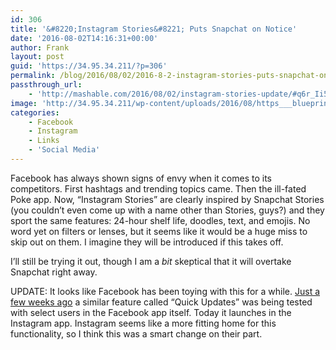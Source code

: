 ```yaml
---
id: 306
title: '&#8220;Instagram Stories&#8221; Puts Snapchat on Notice'
date: '2016-08-02T14:16:31+00:00'
author: Frank
layout: post
guid: 'https://34.95.34.211/?p=306'
permalink: /blog/2016/08/02/2016-8-2-instagram-stories-puts-snapchat-on-notice/
passthrough_url:
    - 'http://mashable.com/2016/08/02/instagram-stories-update/#q6r_Ii5RIgq7'
image: 'http://34.95.34.211/wp-content/uploads/2016/08/https___blueprint-api-production.s3.amazonaws.com_uploads_card_image_163571_1._Instagram_Stories_-_Creating5B15D.jpg'
categories:
    - Facebook
    - Instagram
    - Links
    - 'Social Media'
---
```


Facebook has always shown signs of envy when it comes to its competitors. First hashtags and trending topics came. Then the ill-fated Poke app. Now, “Instagram Stories” are clearly inspired by Snapchat Stories (you couldn’t even come up with a name other than Stories, guys?) and they sport the same features: 24-hour shelf life, doodles, text, and emojis. No word yet on filters or lenses, but it seems like it would be a huge miss to skip out on them. I imagine they will be introduced if this takes off.

I’ll still be trying it out, though I am a *bit* skeptical that it will overtake Snapchat right away.

UPDATE: It looks like Facebook has been toying with this for a while. [Just a few weeks ago](http://mashable.com/2016/07/21/facebook-quick-updates-snapchat/#_81qe0NfNSqp) a similar feature called “Quick Updates” was being tested with select users in the Facebook app itself. Today it launches in the Instagram app. Instagram seems like a more fitting home for this functionality, so I think this was a smart change on their part.

<div class="
          image-block-outer-wrapper
          layout-caption-hidden
          design-layout-inline
          
          
          
        " data-test="image-block-inline-outer-wrapper"><figure class="
              sqs-block-image-figure
              intrinsic
            " style="max-width:950px;"><div class="image-block-wrapper" data-animation-override="" data-animation-role="image"><div class="sqs-image-shape-container-element
              
          
        
              has-aspect-ratio
            " style="
                position: relative;
                
                  padding-bottom:56.21052551269531%;
                
                overflow: hidden;
              "><noscript>![](https://images.squarespace-cdn.com/content/v1/5070e334e4b00907bc18faef/1470147729451-BQGPQRI34GLWB392QMTZ/image-asset.jpeg)</noscript>![](https://images.squarespace-cdn.com/content/v1/5070e334e4b00907bc18faef/1470147729451-BQGPQRI34GLWB392QMTZ/image-asset.jpeg)</div></div></figure></div><div class="
          image-block-outer-wrapper
          layout-caption-hidden
          design-layout-inline
          
          
          
        " data-test="image-block-inline-outer-wrapper"><figure class="
              sqs-block-image-figure
              intrinsic
            " style="max-width:1200px;"><div class="image-block-wrapper" data-animation-override="" data-animation-role="image"><div class="sqs-image-shape-container-element
              
          
        
              has-aspect-ratio
            " style="
                position: relative;
                
                  padding-bottom:66.33333587646484%;
                
                overflow: hidden;
              "><noscript>![](https://images.squarespace-cdn.com/content/v1/5070e334e4b00907bc18faef/1470147356502-ICWJ7C42YINIOFIMP0WW/image-asset.jpeg)</noscript>![](https://images.squarespace-cdn.com/content/v1/5070e334e4b00907bc18faef/1470147356502-ICWJ7C42YINIOFIMP0WW/image-asset.jpeg)</div></div></figure></div>